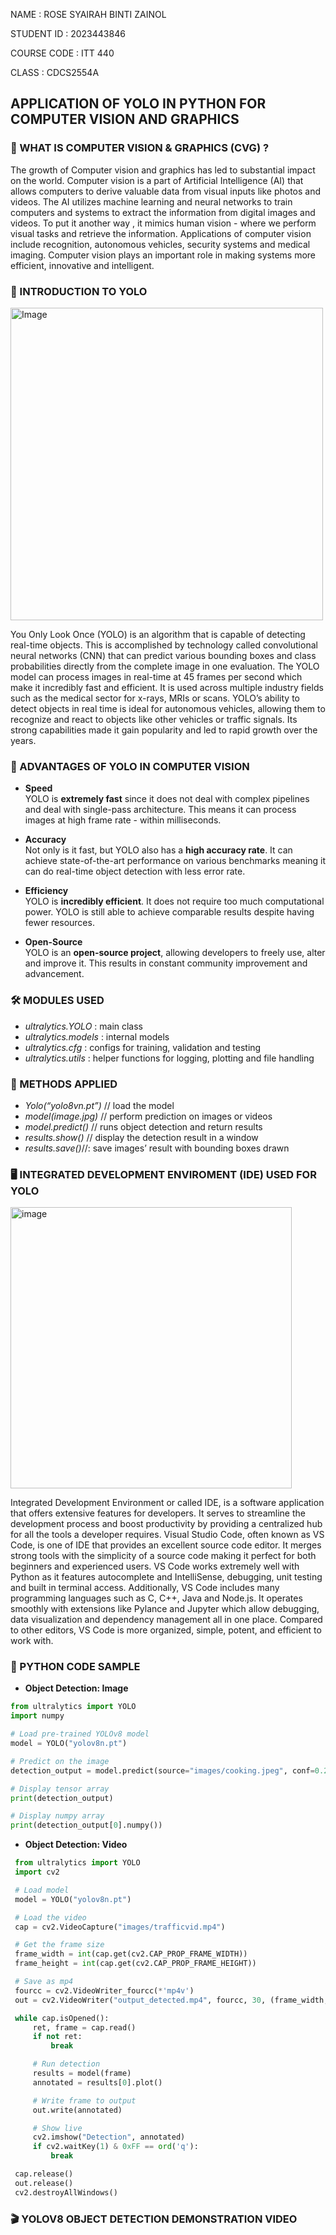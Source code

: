 
NAME        : ROSE SYAIRAH BINTI ZAINOL 

STUDENT ID  : 2023443846  

COURSE CODE : ITT 440  

CLASS       : CDCS2554A

## APPLICATION OF YOLO IN PYTHON FOR COMPUTER VISION AND GRAPHICS  
### 🧠 WHAT IS COMPUTER VISION & GRAPHICS (CVG) ?
The growth of Computer vision and graphics has led to substantial impact on the world. Computer vision is a part of Artificial Intelligence (AI) that allows computers to derive valuable data from visual inputs like photos and videos. The AI utilizes machine learning and neural networks to train computers and systems to extract the information from digital images and videos. To put it another way , it mimics human vision - where we perform visual tasks and retrieve the information.  Applications of computer vision include recognition, autonomous vehicles, security systems and medical imaging. Computer vision plays an important role in making systems more efficient, innovative and intelligent. 

### 📌 INTRODUCTION TO YOLO
<img src="https://github.com/user-attachments/assets/4f6dfc78-f6bb-43be-b9fd-2fffd40f1326" alt="Image" width="500"/>

You Only Look Once (YOLO) is an algorithm that is capable of detecting real-time objects. This is accomplished by technology called convolutional neural networks (CNN) that can predict various bounding boxes and class probabilities directly from the complete image in one evaluation. The YOLO model can process images in real-time at 45 frames per second which make it incredibly fast and efficient. It is used across multiple industry fields such as the medical sector for x-rays, MRIs or scans. YOLO’s ability to detect objects in real time is ideal for autonomous vehicles, allowing them to recognize and react to objects like other vehicles or traffic signals. Its strong capabilities made it gain popularity and led to rapid growth over the years. 

### 🚀 ADVANTAGES OF YOLO IN COMPUTER VISION
- **Speed**  
      YOLO is **extremely fast** since it does not deal with complex pipelines and deal with single-pass architecture. This means it can process images at high frame rate - within
      milliseconds.
   
- **Accuracy**  
    Not only is it fast, but YOLO also has a **high accuracy rate**. It can achieve state-of-the-art performance on various benchmarks meaning it can do real-time object detection with less error rate.

- **Efficiency**  
  YOLO is **incredibly efficient**. It does not require too much computational power. YOLO is still able to achieve comparable results despite having  fewer resources.
  
- **Open-Source**  
  YOLO is an **open-source project**, allowing developers to freely use, alter and improve it. This results in constant community improvement and advancement. 

### 🛠️ MODULES USED   
- _ultralytics.YOLO_ : main class
- _ultralytics.models_ : internal models
- _ultralytics.cfg_ : configs for training, validation and testing
- _ultralytics.utils_ : helper functions for logging, plotting and file handling

### 🔨 METHODS APPLIED  
- _Yolo(“yolo8vn.pt”)_ // load the model
- _model(image.jpg)_ // perform prediction on images or videos
- _model.predict()_ // runs object detection and return results
- _results.show()_ // display the detection result in a window
- _results.save()_//: save images’ result with bounding boxes drawn

### 🖥️ INTEGRATED DEVELOPMENT ENVIROMENT (IDE) USED FOR YOLO  
<img src="https://github.com/user-attachments/assets/e88bd664-d8fd-4e95-82e9-3f07acd65561" alt="image" width = "450"/>

Integrated Development Environment or called IDE, is a software application that offers extensive features for developers. It serves to streamline the development process and boost productivity by providing a centralized hub for all the tools a developer requires.
Visual Studio Code, often known as VS Code, is one of IDE that provides an excellent source code editor. It merges strong tools with the simplicity of a source code making it perfect for both beginners and experienced users. VS Code works extremely well with Python as it features autocomplete and IntelliSense, debugging, unit testing and built in terminal access. Additionally, VS Code includes many programming languages such as C, C++, Java and Node.js. It operates smoothly with extensions like Pylance and Jupyter which allow debugging, data visualization and dependency management all in one place. Compared to other editors, VS Code is more organized, simple, potent, and efficient to work with. 

### 🐍 PYTHON CODE SAMPLE
  - **Object Detection: Image**
  ```python
  from ultralytics import YOLO
  import numpy

  # Load pre-trained YOLOv8 model
  model = YOLO("yolov8n.pt")

  # Predict on the image
  detection_output = model.predict(source="images/cooking.jpeg", conf=0.25, save=True)

  # Display tensor array
  print(detection_output)

  # Display numpy array
  print(detection_output[0].numpy())

```
- **Object Detection: Video**
 ```python
  from ultralytics import YOLO
  import cv2

  # Load model
  model = YOLO("yolov8n.pt")

  # Load the video
  cap = cv2.VideoCapture("images/trafficvid.mp4")

  # Get the frame size
  frame_width = int(cap.get(cv2.CAP_PROP_FRAME_WIDTH))
  frame_height = int(cap.get(cv2.CAP_PROP_FRAME_HEIGHT))

  # Save as mp4
  fourcc = cv2.VideoWriter_fourcc(*'mp4v')
  out = cv2.VideoWriter("output_detected.mp4", fourcc, 30, (frame_width, frame_height))

  while cap.isOpened():
      ret, frame = cap.read()
      if not ret:
          break

      # Run detection
      results = model(frame)
      annotated = results[0].plot()

      # Write frame to output
      out.write(annotated)

      # Show live
      cv2.imshow("Detection", annotated)
      if cv2.waitKey(1) & 0xFF == ord('q'):
          break

  cap.release()
  out.release()
  cv2.destroyAllWindows()
  ```
  
 ### 🎬 YOLOV8 OBJECT DETECTION DEMONSTRATION VIDEO
